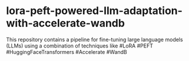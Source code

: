 # lora-peft-powered-llm-adaptation-with-accelerate-wandb
This repository contains a pipeline for fine-tuning large language models (LLMs) using a combination of techniques like #LoRA #PEFT #HuggingFaceTransformers #Accelerate #WandB
